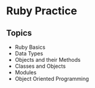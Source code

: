 # Ruby Practice

## Topics
- Ruby Basics
- Data Types
- Objects and their Methods
- Classes and Objects
- Modules
- Object Oriented Programming
